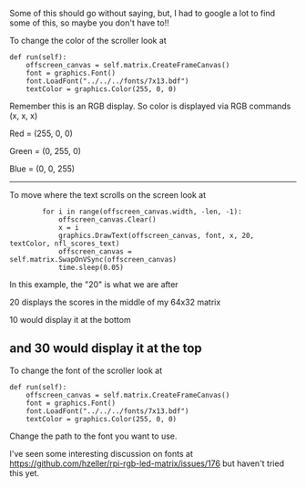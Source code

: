 Some of this should go without saying, but, I had to google a lot to find some of this, so maybe you don't have to!!

To change the color of the scroller look at 

    def run(self):
        offscreen_canvas = self.matrix.CreateFrameCanvas()
        font = graphics.Font()
        font.LoadFont("../../../fonts/7x13.bdf")
        textColor = graphics.Color(255, 0, 0)

Remember this is an RGB display. So color is displayed via RGB commands (x, x, x)

Red = (255, 0, 0)

Green = (0, 255, 0)

Blue = (0, 0, 255)

------------------

To move where the text scrolls on the screen look at 

            for i in range(offscreen_canvas.width, -len, -1):
                offscreen_canvas.Clear()
                x = i
                graphics.DrawText(offscreen_canvas, font, x, 20, textColor, nfl_scores_text)
                offscreen_canvas = self.matrix.SwapOnVSync(offscreen_canvas)
                time.sleep(0.05)

In this example, the "20" is what we are after

20 displays the scores in the middle of my 64x32 matrix

10 would display it at the bottom 

and 30 would display it at the top
----------------------------------

To change the font of the scroller look at 

    def run(self):
        offscreen_canvas = self.matrix.CreateFrameCanvas()
        font = graphics.Font()
        font.LoadFont("../../../fonts/7x13.bdf")
        textColor = graphics.Color(255, 0, 0)

Change the path to the font you want to use.

I've seen some interesting discussion on fonts at https://github.com/hzeller/rpi-rgb-led-matrix/issues/176 but haven't tried this yet.
